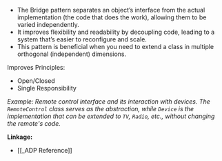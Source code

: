 - The Bridge pattern separates an object’s interface from the actual implementation (the code that does the work), allowing them to be varied independently.
- It improves flexibility and readability by decoupling code, leading to a system that’s easier to reconfigure and scale.
- This pattern is beneficial when you need to extend a class in multiple orthogonal (independent) dimensions.

Improves Principles:
- Open/Closed
- Single Responsibility

*Example: Remote control interface and its interaction with devices. The `RemoteControl` class serves as the abstraction, while `Device` is the implementation that can be extended to `TV`, `Radio`, etc., without changing the remote's code.* 

**Linkage:**
- [[_ADP Reference]]